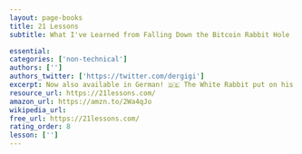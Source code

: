 ```yaml
---
layout: page-books
title: 21 Lessons
subtitle: What I've Learned from Falling Down the Bitcoin Rabbit Hole

essential: 
categories: ['non-technical']
authors: ['']
authors_twitter: ['https://twitter.com/dergigi']
excerpt: Now also available in German! 🇩🇪 The White Rabbit put on his spectacles. ‘Where shall I begin, please your Majesty?’ he asked. ‘Begin at the beginning,’ the King said gravely, ‘and go on till you come to the end then stop.’ Thanks to the awesome members of the Bitcoin community, 21 Lessons is available in several languages and as an audio version. There are also audio recordings of thoughts and discussions related to these lessons available.
resource_url: https://21lessons.com/
amazon_url: https://amzn.to/2Wa4qJo
wikipedia_url: 
free_url: https://21lessons.com/
rating_order: 8
lesson: ['']
---
```

